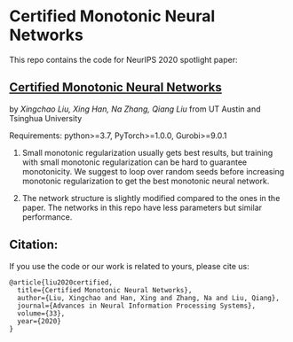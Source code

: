 # Certified Monotonic Neural Networks
This repo contains the code for NeurIPS 2020 spotlight paper: 
## [Certified Monotonic Neural Networks](https://arxiv.org/abs/2011.10219) 
by *Xingchao Liu, Xing Han, Na Zhang, Qiang Liu* from UT Austin and Tsinghua University

Requirements: python>=3.7, PyTorch>=1.0.0, Gurobi>=9.0.1

1. Small monotonic regularization usually gets best results, but training with small monotonic regularization can be hard to guarantee monotonicity. We suggest to loop over random seeds before increasing monotonic regularization to get the best monotonic neural network.

2. The network structure is slightly modified compared to the ones in the paper. The networks in this repo have less parameters but similar performance.

## Citation:
If you use the code or our work is related to yours, please cite us:
```
@article{liu2020certified,
  title={Certified Monotonic Neural Networks},
  author={Liu, Xingchao and Han, Xing and Zhang, Na and Liu, Qiang},
  journal={Advances in Neural Information Processing Systems},
  volume={33},
  year={2020}
}
```
